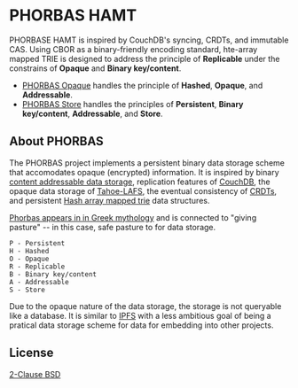 # PHORBAS HAMT

PHORBASE HAMT is inspired by CouchDB's syncing, CRDTs, and immutable CAS.
Using CBOR as a binary-friendly encoding standard, hte-array mapped TRIE is
designed to address the principle of **Replicable** under the constrains of
**Opaque** and **Binary key/content**.

- [PHORBAS Opaque][] handles the principle of **Hashed**, **Opaque**, and **Addressable**.
- [PHORBAS Store][] handles the principles of **Persistent**, **Binary key/content**, **Addressable**, and **Store**.

 [PHORBAS Opaque]: https://github.com/phorbas/js-phorbas-opaque
 [PHORBAS Store]: https://github.com/phorbas/js-phorbas-store


## About PHORBAS

The PHORBAS project implements a persistent binary data storage scheme that
accomodates opaque (encrypted) information. It is inspired by binary [content
addressable data storage][CAS], replication features of [CouchDB][], the opaque
data storage of [Tahoe-LAFS][], the eventual consistency of [CRDTs][], and
persistent [Hash array mapped trie][HAMT] data structures.

[Phorbas appears in in Greek mythology][myth] and is connected to "giving
pasture" -- in this case, safe pasture to for data storage.

    P - Persistent
    H - Hashed
    O - Opaque
    R - Replicable
    B - Binary key/content
    A - Addressable
    S - Store

Due to the opaque nature of the data storage, the storage is not queryable
like a database. It is similar to [IPFS][] with a less ambitious goal of
being a pratical data storage scheme for data for embedding into other
projects.

  [CAS]: https://en.wikipedia.org/wiki/Content-addressable_storage
  [CouchDB]: https://couchdb.apache.org/
  [Tahoe-LAFS]: https://tahoe-lafs.readthedocs.io/en/tahoe-lafs-1.12.1/specifications/file-encoding.html
  [CRDTs]: https://en.wikipedia.org/wiki/Conflict-free_replicated_data_type
  [HAMT]: https://en.wikipedia.org/wiki/Hash_array_mapped_trie
  [IPFS]: https://ipfs.io/
  [myth]: https://en.wikipedia.org/wiki/Phorbas


## License

[2-Clause BSD](./LICENSE)

